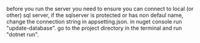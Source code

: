 before you run the server you need to ensure you can connect to local (or other) sql server, if the sqlserver is protected or has non defaul name, change the connection string in appsetting.json.
in nuget console run "update-database".
go to the project directory in the terminal and run "dotnet run".
